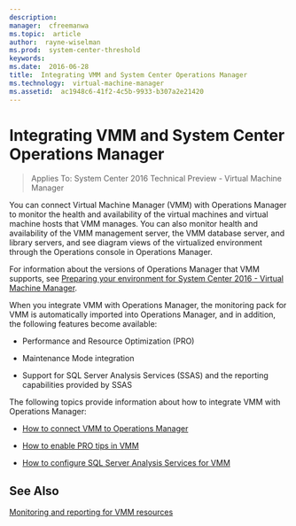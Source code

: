 ```yaml
---
description:  
manager:  cfreemanwa
ms.topic:  article
author:  rayne-wiselman
ms.prod:  system-center-threshold
keywords:  
ms.date:  2016-06-28
title:  Integrating VMM and System Center Operations Manager
ms.technology:  virtual-machine-manager
ms.assetid:  ac1948c6-41f2-4c5b-9933-b307a2e21420
---
```


# Integrating VMM and System Center Operations Manager

>Applies To: System Center 2016 Technical Preview - Virtual Machine Manager

You can connect Virtual Machine Manager (VMM) with Operations Manager to monitor the health and availability of the virtual machines and virtual machine hosts that VMM manages. You can also monitor health and availability of the VMM management server, the VMM database server, and library servers, and see diagram views of the virtualized environment through the Operations console in Operations Manager.

For information about the versions of Operations Manager that VMM supports, see [Preparing your environment for System Center 2016 - Virtual Machine Manager](../Deploy/Preparing-your-environment-for-System-Center-2016---Virtual-Machine-Manager.md).

When you integrate VMM with Operations Manager, the monitoring pack for VMM is automatically imported into Operations Manager, and in addition, the following features become available:

-   Performance and Resource Optimization (PRO)

-   Maintenance Mode integration

-   Support for SQL Server Analysis Services (SSAS) and the reporting capabilities provided by SSAS

The following topics provide information about how to integrate VMM with Operations Manager:

-   [How to connect VMM to Operations Manager](How-to-connect-VMM-to-Operations-Manager.md)

-   [How to enable PRO tips in VMM](How-to-enable-PRO-tips-in-VMM.md)

-   [How to configure SQL Server Analysis Services for VMM](How-to-configure-SQL-Server-Analysis-Services-for-VMM.md)

## See Also
[Monitoring and reporting for VMM resources](Monitoring-and-reporting-for-VMM-resources.md)




